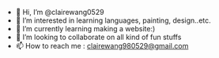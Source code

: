 - 👋 Hi, I’m @clairewang0529
- 👀 I’m interested in learning languages, painting, design..etc.
- 🌱 I’m currently learning making a website:)
- 💞️ I’m looking to collaborate on all kind of fun stuffs
- 📫 How to reach me : clairewang980529@gmail.com

<!---
clairewang0529/clairewang0529 is a ✨ special ✨ repository because its `README.md` (this file) appears on your GitHub profile.
--->
